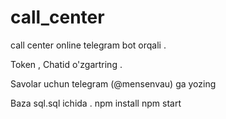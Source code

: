 # call_center

call center online telegram bot orqali . 

Token , Chatid o'zgartring . 

Savolar uchun telegram (@mensenvau) ga yozing 

Baza sql.sql ichida . 
npm install 
npm start 